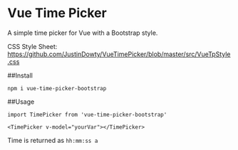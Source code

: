# Vue Time Picker

A simple time picker for Vue with a Bootstrap style.

CSS Style Sheet: https://github.com/JustinDowty/VueTimePicker/blob/master/src/VueTpStyle.css

##Install

`npm i vue-time-picker-bootstrap`

##Usage

`import TimePicker from 'vue-time-picker-bootstrap'`

`<TimePicker v-model="yourVar"></TimePicker>`

Time is returned as `hh:mm:ss a`
